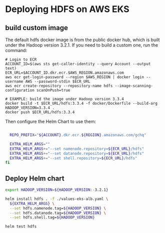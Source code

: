 # Deploying HDFS on AWS EKS

## build custom image
The default hdfs docker image is from the public docker hub, which is built under the Hadoop version 3.2.1. If you need to build a custom one, run the command:

```
# Login to ECR
ACCOUNT_ID=$(aws sts get-caller-identity --query Account --output text)
ECR_URL=$ACCOUNT_ID.dkr.ecr.$AWS_REGION.amazonaws.com
aws ecr get-login-password --region $AWS_REGION | docker login --username AWS --password-stdin $ECR_URL
aws ecr create-repository --repository-name hdfs --image-scanning-configuration scanOnPush=true

# EXAMPLE: build the image under Hadoop version 3.3.4
docker build -t $ECR_URL/hdfs:3.3.4 -f docker/Dockerfile --build-arg HADOOP_VERSION=3.3.4 .
docker push $ECR_URL/hdfs:3.3.4

```
Then configure the Helm Chart to use them:

```bash

  REPO_PREFIX="${ACCOUNT}.dkr.ecr.${REGION}.amazonaws.com/gchq"

  EXTRA_HELM_ARGS=""
  EXTRA_HELM_ARGS+="--set namenode.repository=${ECR_URL}/hdfs"
  EXTRA_HELM_ARGS+="--set datanode.repository=${ECR_URL}/hdfs"
  EXTRA_HELM_ARGS+="--set shell.repository=${ECR_URL}/hdfs"
fi
```

## Deploy Helm chart
```bash
export HADOOP_VERSION=${HADOOP_VERSION:-3.2.1}

helm install hdfs . -f ./values-eks-alb.yaml \
  ${EXTRA_HELM_ARGS} \
  --set hdfs.namenode.tag=${HADOOP_VERSION} \
  --set hdfs.datanode.tag=${HADOOP_VERSION} \
  --set hdfs.shell.tag=${HADOOP_VERSION}

helm test hdfs
```
